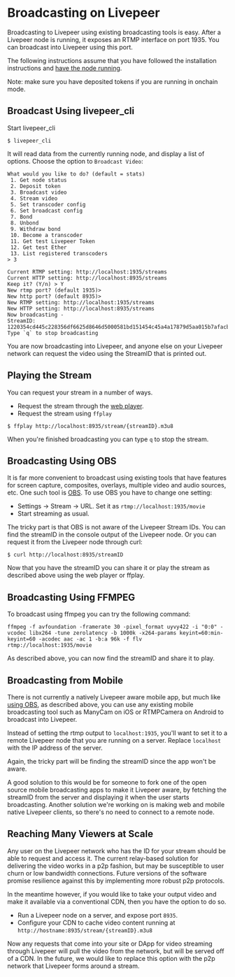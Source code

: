 # Broadcasting on Livepeer

Broadcasting to Livepeer using existing broadcasting tools is
easy. After a Livepeer node is running, it exposes an RTMP interface
on port 1935. You can broadcast into Livepeer using this port.

The following instructions assume that you have followed the
installation instructions and [have the node running](node.html).

Note: make sure you have deposited tokens if you are running in onchain mode.

## Broadcast Using livepeer_cli

Start livepeer_cli

```
$ livepeer_cli
```

It will read data from the currently running node, and display a list
of options. Choose the option to `Broadcast Video`:

```
What would you like to do? (default = stats)
 1. Get node status
 2. Deposit token
 3. Broadcast video
 4. Stream video
 5. Set transcoder config
 6. Set broadcast config
 7. Bond
 8. Unbond
 9. Withdraw bond
 10. Become a transcoder
 11. Get test Livepeer Token
 12. Get test Ether
 13. List registered transcoders
> 3

Current RTMP setting: http://localhost:1935/streams
Current HTTP setting: http://localhost:8935/streams
Keep it? (Y/n) > Y
New rtmp port? (default 1935)> 
New http port? (default 8935)> 
New RTMP setting: http://localhost:1935/streams
New HTTP setting: http://localhost:8935/streams
Now broadcasting - 
StreamID: 1220354cd445c228356df6625d8646d5000581bd151454c45a4a17879d5aa015b7afacbcfdd09cfe54a27d033dac3be03061e11045c3f272a1a7534f6b4b2d548005
Type `q` to stop broadcasting
```

You are now broadcasting into Livepeer, and anyone else on your
Livepeer network can request the video using the StreamID that is
printed out.

## Playing the Stream

You can request your stream in a number of ways.

* Request the stream through the [web player](http://media.livepeer.org/player.html).
* Request the stream using `ffplay`

```
$ ffplay http://localhost:8935/stream/{streamID}.m3u8
```

When you're finished broadcasting you can type `q` to stop the stream.

## Broadcasting Using OBS

It is far more convenient to broadcast using existing tools that have
features for screen capture, composites, overlays, multiple video and
audio sources, etc. One such tool is
[OBS](https://obsproject.com/). To use OBS you have to change one
setting:

* Settings -> Stream -> URL. Set it as `rtmp://localhost:1935/movie`
* Start streaming as usual.

The tricky part is that OBS is not aware of the Livepeer Stream
IDs. You can find the streamID in the console output of the Livepeer
node. Or you can request it from the Livepeer node through curl:

```
$ curl http://localhost:8935/streamID
```

Now that you have the streamID you can share it or play the stream as
described above using the web player or ffplay.


## Broadcasting Using FFMPEG

To broadcast using ffmpeg you can try the following command:

```
ffmpeg -f avfoundation -framerate 30 -pixel_format uyvy422 -i "0:0" -vcodec libx264 -tune zerolatency -b 1000k -x264-params keyint=60:min-keyint=60 -acodec aac -ac 1 -b:a 96k -f flv rtmp://localhost:1935/movie
```

As described above, you can now find the streamID and share it to play.

## Broadcasting from Mobile

There is not currently a natively Livepeer aware mobile app, but much
like [using OBS](#broadcasting-using-obs), as described above, you can
use any existing mobile broadcasting tool such as ManyCam on iOS or
RTMPCamera on Android to broadcast into Livepeer.

Instead of setting the rtmp output to `localhost:1935`, you'll want to
set it to a remote Livepeer node that you are running on a
server. Replace `localhost` with the IP address of the server.

Again, the tricky part will be finding the streamID since the app
won't be aware.

A good solution to this would be for someone to fork one of the open
source mobile broadcasting apps to make it Livepeer aware, by fetching
the streamID from the server and displaying it when the user starts
broadcasting. Another solution we're working on is making web and
mobile native Livepeer clients, so there's no need to connect to a
remote node.

## Reaching Many Viewers at Scale

Any user on the Livepeer network who has the ID for your stream should
be able to request and access it. The current relay-based solution for
delivering the video works in a p2p fashion, but may be susceptible to
user churn or low bandwidth connections. Future versions of the
software promise resilience against this by implementing more robust
p2p protocols.

In the meantime however, if you would like to take your output video
and make it available via a conventional CDN, then you have the option
to do so.

* Run a Livepeer node on a server, and expose port `8935`.
* Configure your CDN to cache video content running at
`http://hostname:8935/stream/{streamID}.m3u8`

Now any requests that come into your site or DApp for video streaming
through Livepeer will pull the video from the network, but will be
served off of a CDN. In the future, we would like to replace this
option with the p2p network that Livepeer forms around a stream.

